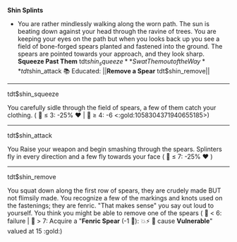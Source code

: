 **__Shin Splints__**
- You are rather mindlessly walking along the worn path. The sun is beating down against your head through the ravine of trees. You are keeping your eyes on the path but when you looks back up you see a field of bone-forged spears planted and fastened into the ground. The spears are pointed towards your approach, and they look sharp.
**Squeeze Past Them** tdt$shin_squeeze
**Swat Them out of the Way** tdt$shin_attack
📚 Educated: ||**Remove a Spear** tdt$shin_remove||

-------------
tdt$shin_squeeze

You carefully sidle through the field of spears, a few of them catch your clothing. ( 🎲 ≤ 3: -25% ❤️ | 🎲 ≥ 4: -6 <:gold:1058304371940655185>)

-------------
tdt$shin_attack

You Raise your weapon and begin smashing through the spears. Splinters fly in every direction and a few fly towards your face ( 🎲 ≤ 7: -25% ❤️ )

-------------
tdt$shin_remove

You squat down along the first row of spears, they are crudely made BUT not flimsily made. You recognize a few of the markings and knots used on the fastenings; they are fenric. "That makes sense" you say out loud to yourself. You think you might be able to remove one of the spears ( :game_die: < 6: failure | :game_die: > 7: Acquire a "**Fenric Spear** (-1 :large_blue_diamond:): :boom::zap: :twisted_rightwards_arrows: cause __Vulnerable__" valued at 15 :gold:)
